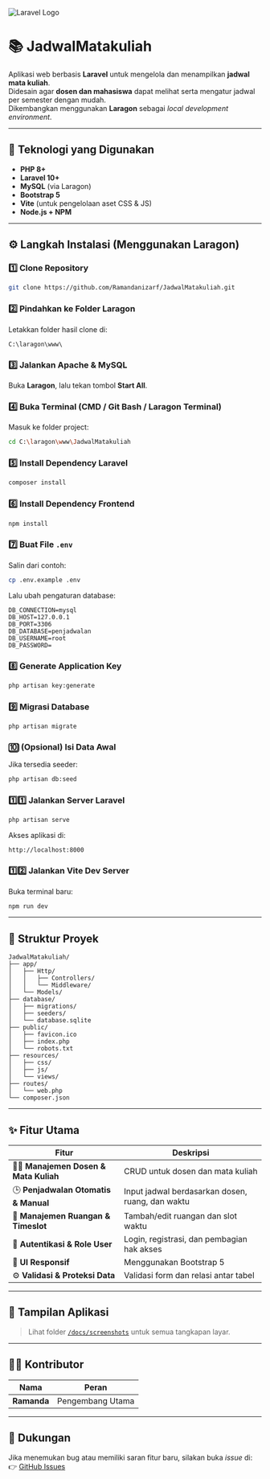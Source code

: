 ![Laravel Logo](https://laravel.com/img/logotype.min.svg)

# 📚 JadwalMatakuliah

Aplikasi web berbasis **Laravel** untuk mengelola dan menampilkan **jadwal mata kuliah**.  
Didesain agar **dosen dan mahasiswa** dapat melihat serta mengatur jadwal per semester dengan mudah.  
Dikembangkan menggunakan **Laragon** sebagai *local development environment*.

---

## 🧰 Teknologi yang Digunakan

- **PHP 8+**
- **Laravel 10+**
- **MySQL** (via Laragon)
- **Bootstrap 5**
- **Vite** (untuk pengelolaan aset CSS & JS)
- **Node.js + NPM**

---

## ⚙️ Langkah Instalasi (Menggunakan Laragon)

### 1️⃣ Clone Repository
```bash
git clone https://github.com/Ramandanizarf/JadwalMatakuliah.git
```

### 2️⃣ Pindahkan ke Folder Laragon
Letakkan folder hasil clone di:
```
C:\laragon\www\
```

### 3️⃣ Jalankan Apache & MySQL
Buka **Laragon**, lalu tekan tombol **Start All**.

### 4️⃣ Buka Terminal (CMD / Git Bash / Laragon Terminal)
Masuk ke folder project:
```bash
cd C:\laragon\www\JadwalMatakuliah
```

### 5️⃣ Install Dependency Laravel
```bash
composer install
```

### 6️⃣ Install Dependency Frontend
```bash
npm install
```

### 7️⃣ Buat File `.env`
Salin dari contoh:
```bash
cp .env.example .env
```

Lalu ubah pengaturan database:
```env
DB_CONNECTION=mysql
DB_HOST=127.0.0.1
DB_PORT=3306
DB_DATABASE=penjadwalan
DB_USERNAME=root
DB_PASSWORD=
```

### 8️⃣ Generate Application Key
```bash
php artisan key:generate
```

### 9️⃣ Migrasi Database
```bash
php artisan migrate
```

### 🔟 (Opsional) Isi Data Awal
Jika tersedia seeder:
```bash
php artisan db:seed
```

### 1️⃣1️⃣ Jalankan Server Laravel
```bash
php artisan serve
```

Akses aplikasi di:
```
http://localhost:8000
```

### 1️⃣2️⃣ Jalankan Vite Dev Server
Buka terminal baru:
```bash
npm run dev
```

---

## 🧩 Struktur Proyek

```
JadwalMatakuliah/
├── app/
│   ├── Http/
│   │   ├── Controllers/
│   │   └── Middleware/
│   └── Models/
├── database/
│   ├── migrations/
│   ├── seeders/
│   └── database.sqlite
├── public/
│   ├── favicon.ico
│   ├── index.php
│   └── robots.txt
├── resources/
│   ├── css/
│   ├── js/
│   └── views/
├── routes/
│   └── web.php
└── composer.json
```

---

## ✨ Fitur Utama

| Fitur | Deskripsi |
|-------|------------|
| 👩‍🏫 **Manajemen Dosen & Mata Kuliah** | CRUD untuk dosen dan mata kuliah |
| 🕒 **Penjadwalan Otomatis & Manual** | Input jadwal berdasarkan dosen, ruang, dan waktu |
| 🧩 **Manajemen Ruangan & Timeslot** | Tambah/edit ruangan dan slot waktu |
| 🔐 **Autentikasi & Role User** | Login, registrasi, dan pembagian hak akses |
| 🎨 **UI Responsif** | Menggunakan Bootstrap 5 |
| ⚙️ **Validasi & Proteksi Data** | Validasi form dan relasi antar tabel |

---

## 📸 Tampilan Aplikasi

> Lihat folder [`/docs/screenshots`](./docs/screenshots/) untuk semua tangkapan layar.

---

## 👨‍💻 Kontributor

| Nama | Peran |
|------|--------|
| **Ramanda** | Pengembang Utama |

---

## 💬 Dukungan

Jika menemukan bug atau memiliki saran fitur baru, silakan buka *issue* di:  
👉 [GitHub Issues](https://github.com/Ramandanizarf/JadwalMatakuliah/issues)

